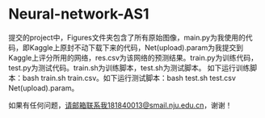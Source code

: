 # Neural-network-AS1
提交的project中，Figures文件夹包含了所有原始图像，main.py为我使用的代码，即Kaggle上原封不动下载下来的代码，Net(upload).param为我提交到Kaggle上评分所用的网络，res.csv为该网络的预测结果。train.py为训练代码，test.py为测试代码。train.sh为训练脚本，test.sh为测试脚本。 如下运行训练脚本：bash train.sh train.csv。如下运行测试脚本：bash test.sh test.csv Net(upload).param。

如果有任何问题，请邮箱联系我181840013@smail.nju.edu.cn，谢谢！
